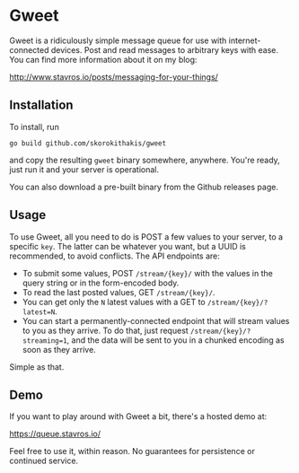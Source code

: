 Gweet
=====
Gweet is a ridiculously simple message queue for use with internet-connected devices. Post and read messages to
arbitrary keys with ease. You can find more information about it on my blog:

http://www.stavros.io/posts/messaging-for-your-things/


Installation
------------

To install, run

```
go build github.com/skorokithakis/gweet
```

and copy the resulting `gweet` binary somewhere, anywhere. You're ready, just run it and your server is operational.

You can also download a pre-built binary from the Github releases page.


Usage
-----

To use Gweet, all you need to do is POST a few values to your server, to a specific `key`. The latter can be
whatever you want, but a UUID is recommended, to avoid conflicts.
The API endpoints are:

* To submit some values, POST `/stream/{key}/` with the values in the query string or in the form-encoded body.
* To read the last posted values, GET `/stream/{key}/`.
* You can get only the `N` latest values with a GET to `/stream/{key}/?latest=N`.
* You can start a permanently-connected endpoint that will stream values to you as they arrive. To do that, just
request `/stream/{key}/?streaming=1`, and the data will be sent to you in a chunked encoding as soon as they arrive.

Simple as that.


Demo
----

If you want to play around with Gweet a bit, there's a hosted demo at:

https://queue.stavros.io/

Feel free to use it, within reason. No guarantees for persistence or continued service.
